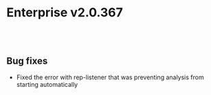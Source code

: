 # Enterprise v2.0.367

##  

## Bug fixes

-   <span style="font-weight:400">Fixed the error with rep-listener that
    was preventing analysis from starting automatically</span>

